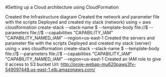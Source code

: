 #Setting up a Cloud architecture using CloudFormation


Created the Infrastructure diagram
Created the network and parameter file with the scripts
Deployed and created my stack (network) using = aws cloudformation create-stack --stack-name $ --template-body file://$  --parameters file://$ --capabilities "CAPABILITY_IAM" "CAPABILITY_NAMED_IAM" --region=us-east-1
Created the servers and parameter file with the scripts
Deployed and created my stack (server) using = aws cloudformation create-stack --stack-name $ --template-body file://$  --parameters file://$ --capabilities "CAPABILITY_IAM" "CAPABILITY_NAMED_IAM" --region=us-east-1
Created an IAM role to give it access to S3 bucket
Url: http://proje-webap-mu620paws3fy-549097448.us-east-1.elb.amazonaws.com/
